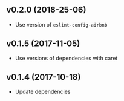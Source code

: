 ## v0.2.0 (2018-25-06)

* Use version of `eslint-config-airbnb`

## v0.1.5 (2017-11-05)

* Use versions of dependencies with caret

## v0.1.4 (2017-10-18)

* Update dependencies